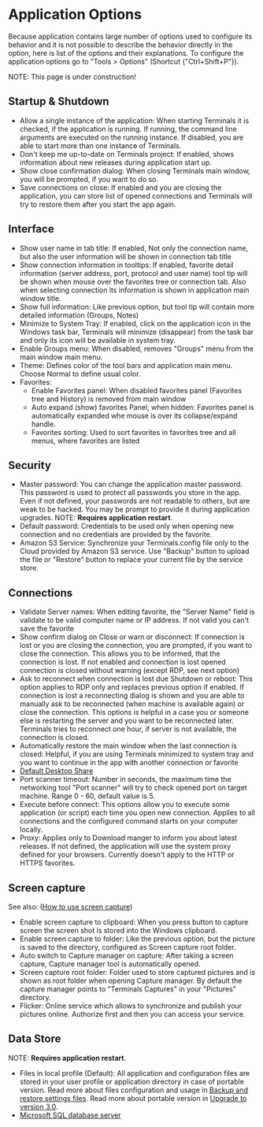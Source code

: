 # Application Options
Because application contains large number of options used to configure its behavior and it is not possible to describe the behavior directly in the option, here is list of the options and their explanations. To configure the application options go to "Tools > Options" (Shortcut {"Ctrl+Shift+P"}).

NOTE: This page is under construction!

## Startup & Shutdown
* Allow a single instance of the application: When starting Terminals it is checked, if the application is running. If running, the command line arguments are executed on the running instance. If disabled, you are able to start more than one instance of Terminals.
* Don't keep me up-to-date on Terminals project: If enabled, shows information about new releases during application start up.
* Show close confirmation dialog: When closing Terminals main window, you will be prompted, if you want to do so.
* Save connections on close: If enabled and you are closing the application, you can store list of opened connections and Terminals will try to restore them after you start the app again.

## Interface
* Show user name in tab title: If enabled, Not only the connection name, but also the user information will be shown in connection tab title
* Show connection information in tooltips: If enabled, favorite detail information (server address, port, protocol and user name) tool tip will be shown when mouse over the favorites tree or connection tab. Also when selecting connection its information is shown in application main window title.
* Show full information: Like previous option, but tool tip will contain more detailed information (Groups, Notes)
* Minimize to System Tray: If enabled, click on the application icon in the Windows task bar, Terminals will minimize (disappear) from the task bar and only its icon will be available in system tray. 
* Enable Groups menu: When disabled, removes "Groups" menu from the main window main menu.
* Theme: Defines color of the tool bars and application main menu. Choose Normal to define usual color.
* Favorites:
	* Enable Favorites panel: When disabled favorites panel (Favorites tree and History) is removed from main window
	* Auto expand (show) favorites Panel, when hidden: Favorites panel is automatically expanded whe mouse is over its collapse/expand handle.
	* Favorites sorting: Used to sort favorites in favorites tree and all menus, where favorites are listed

## Security
* Master password: You can change the application master password. This password is used to protect all passwords you store in the app. Even if not defined, your passwords are not readable to others, but are weak to be hacked. You may be prompt to provide it during application upgrades. NOTE: **Requires application restart**.
* Default password: Credentials to be used only when opening new connection and no credentials are provided by the favorite. 
* Amazon S3 Service: Synchronize your Terminals.config file only to the Cloud provided by Amazon S3 service. Use "Backup" button to upload the file or "Restore" button to replace your current file by the service store.

## Connections
* Validate Server names: When editing favorite, the "Server Name" field is validate to be valid computer name or IP address. If not valid you can't save the favorite
* Show confirm dialog on Close or warn or disconnect: If connection is lost or you are closing the connection, you are prompted, if you want to close the connection. This allows you to be informed, that the connection is lost. If not enabled and connection is lost opened connection is closed without warning (except RDP, see next option)
* Ask to reconnect when connection is lost due Shutdown or reboot: This option applies to RDP only and replaces previous option if enabled. If connection is lost a reconnecting dialog is shown and you are able to manually ask to be reconnected (when machine is available again) or close the connection. This options is helpful in a case you or someone else is restarting the server and you want to be reconnected later. Terminals tries to reconnect one hour, if server is not available, the connection is closed.
* Automatically restore the main window when the last connection is closed: Helpful, if you are using Terminals minimized to system tray and you want to continue in the app with another connection or favorite
* [Default Desktop Share](Configure-connection-share)
* Port scanner timeout: Number in seconds, the maximum time the networking tool "Port scanner" will try to check opened port on target machine. Range 0 - 60, default value is 5.
* Execute before connect: This options allow you to execute some application (or script) each time you open new connection. Applies to all connections and the configured command starts on your computer locally.
* Proxy: Applies only to Download manger to inform you about latest releases. If not defined, the application will use the system proxy defined for your browsers. Currently doesn't apply to the HTTP or HTTPS favorites.

## Screen capture
See also: ([How to use screen capture](Capture-connection-screen))
* Enable screen capture to clipboard: When you press button to capture screen the screen shot is stored into the Windows clipboard.
* Enable screen capture to folder: Like the previous option, but the picture is saved to the directory, configured as Screen capture root folder.
* Auto switch to Capture manager on capture: After taking a screen capture, Capture manager tool is automatically opened.
* Screen capture root folder: Folder used to store captured pictures and is shown as root folder when opening Capture manager. By default the capture manager points to "Terminals Captures" in your "Pictures" directory.
* Flicker: Online service which allows to synchronize and publish your pictures online. Authorize first and then you can access your service. 

## Data Store
NOTE: **Requires application restart**.
* Files in local profile (Default): All application and configuration files are stored in your user profile or application directory in case of portable version. Read more about files configuration and usage in  [Backup and restore settings files](Backup-and-restore-settings-files). Read more about portable version in  [Upgrade to version 3.0](Upgrade-to-version-3.0).
* [Microsoft SQL database server](Store-data-in-SQL-database)